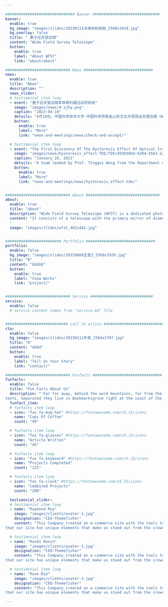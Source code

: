 ```yaml
---

############################### Banner ##############################
banner:
  enable: true
  bg_image: "images/slides/20230111冷湖地标航拍_2560x1918.jpg"
  bg_overlay: false
  title: " 墨子巡天望远镜"
  content: "Wide Field Survey Telescope"
  button:
    enable: true
    label: "About WFST"
    link: "about/about"

############################# News ###############################
news:
  enable: true
  title: "News"
  description: ""
  news_slider:
  # testimonial item loop
  - event: "墨子巡天望远镜本体顺利通过出所验收"
    image: "images/news/4-zjhy.png"
    caption: "2023-04-10"
    details: "4月10日，中国科学技术大学-中国科学院紫金山天文台大视场巡天望远镜（WFST）本体出所验收评审会在中国科学院成都光电技术研究所召开，会议以线下为主、线上为辅的方式进行。参加会议的有来自中国科学院南京天文光学技术研究所、南京天文仪器有限公司、紫金山天文台、光电技术研究所以及中国科学技术大学的有关专家。"
    button:
      enable: true
      label: "More"
      link: "news-and-meetings/news/check-and-accept/"

  # testimonial item loop
  - event: "The First Discovery Of The Hysteresis Effect Of Optical Iron Emission In The TDE Event"
    image: "images/news/hysteresis_effect-TDE/TDE/d93038b4-6204-4563-a247-005637551bfe.png"
    caption: "January 28, 2021"
    details: "A team leaded by Prof. Tinggui Wang from the Department of astronomy, University of science and technology of China first detected the hysteresis effect of optical iron emission in the TDE event. The paper was published online in the international famous academic journal the Astrophysical Journal Letters on January 28, 2021."
    button:
      enable: true
      label: "More"
      link: "news-and-meetings/news/hysteresis_effect-tde/"


############################# About #################################
about:
  enable: true
  title: "about"
  description: "Wide Field Survey Telescope (WFST) is a dedicated photometric survey facility, being built and operated jointly by University of Science and Technology of China (USTC) and Purple Mountain observatory. "
  content: "It consists of a telescope with the primary mirror of diameter 2.5m with an active optical system and a mosaic CCD camera of 0.764 Gigapixels on the main focus plane to achieve high-quality images over a field of view of 6.5 square degrees. The telescope is expected to be installed on the top of Saishiteng Mountain, Lenghu in April 2023, and start commissiong operation from June 2023.
  "
  image: "images/slides/wfst_462x442.jpg"


######################### Portfolio ###############################
portfolio:
  enable: false
  bg_image: "images/slides/20220808全景2_2560x1920.jpg"
  title: "B"
  content: "bbbbb"
  button:
    enable: true
    label: "View Works"
    link: "project/"


############################# Service ############################
service:
  enable: false
  # service content comes from "service.md" file


############################ call to action ###########################
cta:
  enable: false
  bg_image: "images/slides/20230111中景_2560x1707.jpg"
  title: "D"
  content: "dddd"
  button:
    enable: true
    label: "Tell Us Your Story"
    link: "contact/"

############################# Funfacts ###############################
funfacts:
  enable: false
  title: "Fun Facts About Us"
  description: "'Far far away, behind the word mountains, far from the countries Vokalia and Consonantia, <br> there live the blind 
texts. Separated they live in Bookmarksgrove right at the coast of the Semantics'"
  funfact_item:
  # funfacts item loop
  - icon: "fas fa-mug-hot" #https://fontawesome.com/v5.15/icons
    name: "Cups Of Coffee"
    count: "99"

  # funfacts item loop
  - icon: "fas fa-glasses" #https://fontawesome.com/v5.15/icons
    name: "Article Written"
    count: "45"

  # funfacts item loop
  - icon: "fas fa-keyboard" #https://fontawesome.com/v5.15/icons
    name: "Projects Completed"
    count: "125"

  # funfacts item loop
  - icon: "fas fa-clock" #https://fontawesome.com/v5.15/icons
    name: "Combined Projects"
    count: "200"

  testimonial_slider:
  # testimonial item loop
  - name: "Raymond Roy"
    image: "images/clients/avater-1.jpg"
    designation: "CEO-Themefisher"
    content: "This Company created an e-commerce site with the tools to make our business a success, with innovative ideas we feel 
that our site has unique elements that make us stand out from the crowd."

  # testimonial item loop
  - name: "Randi Renin"
    image: "images/clients/avater-1.jpg"
    designation: "CEO-Themefisher"
    content: "This Company created an e-commerce site with the tools to make our business a success, with innovative ideas we feel 
that our site has unique elements that make us stand out from the crowd."

  # testimonial item loop
  - name: "Rose Rio"
    image: "images/clients/avater-3.jpg"
    designation: "CEO-Themefisher"
    content: "This Company created an e-commerce site with the tools to make our business a success, with innovative ideas we feel 
that our site has unique elements that make us stand out from the crowd."

---
```

